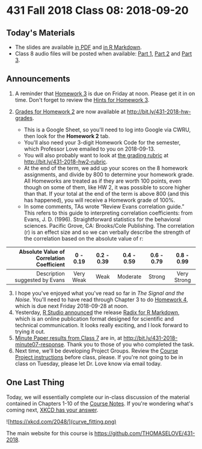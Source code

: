 # 431 Fall 2018 Class 08: 2018-09-20

## Today's Materials

- The slides are available [in PDF](https://github.com/THOMASELOVE/431-2018/blob/master/slides/class08/431_class-08-slides_2018.pdf) and [in R Markdown](https://raw.githubusercontent.com/THOMASELOVE/431-2018/master/slides/class08/431_class-08-slides_2018.Rmd).
- Class 8 audio files will be posted when available: [Part 1](https://github.com/THOMASELOVE/431-2018/blob/master/slides/class08/431_class08audio_2018-09-20_part1.mp3), [Part 2](https://github.com/THOMASELOVE/431-2018/blob/master/slides/class08/431_class08audio_2018-09-20_part2.mp3) and [Part 3](https://github.com/THOMASELOVE/431-2018/blob/master/slides/class08/431_class08audio_2018-09-20_part3.mp3).

## Announcements

1. A reminder that [Homework 3](https://github.com/THOMASELOVE/431-2018/tree/master/homework/Homework3) is due on Friday at noon. Please get it in on time. Don't forget to review the [Hints for Homework 3](https://github.com/THOMASELOVE/431-2018/tree/master/homework/Homework3).

2. [Grades for Homework 2](http://bit.ly/431-2018-hw-grades) are now available at http://bit.ly/431-2018-hw-grades. 
    - This is a Google Sheet, so you'll need to log into Google via CWRU, then look for the **Homework 2** tab. 
    - You'll also need your 3-digit Homework Code for the semester, which Professor Love emailed to you on 2018-09-13.
    - You will also probably want to look at [the grading rubric](http://bit.ly/431-2018-hw2-rubric) at http://bit.ly/431-2018-hw2-rubric.
    - At the end of the term, we add up your scores on the 8 homework assignments, and divide by 800 to determine your homework grade. All Homeworks are treated as if they are worth 100 points, even though on some of them, like HW 2, it was possible to score higher than that. If your total at the end of the term is above 800 (and this has happened), you will receive a Homework grade of 100%.
    - In some comments, TAs wrote “Review Evans correlation guide.” This refers to this guide to interpreting correlation coefficients: from Evans, J. D. (1996). Straightforward statistics for the behavioral sciences. Pacific Grove, CA: Brooks/Cole Publishing. The correlation (r) is an effect size and so we can verbally describe the strength of the correlation based on the absolute value of r:
    
Absolute Value of Correlation Coefficient | 0 - 0.19 | 0.2 - 0.39 | 0.4 - 0.59 | 0.6 - 0.79 | 0.8 - 0.99
----------------------------------------: | :--------: | :----------: | :----------: | :----------: | :----------:
Description suggested by Evans | Very Weak | Weak | Moderate | Strong | Very Strong

3. I hope you've enjoyed what you've read so far in *The Signal and the Noise*. You'll need to have read through Chapter 3 to do [Homework 4](https://github.com/THOMASELOVE/431-2018/tree/master/homework/Homework4), which is due next Friday 2018-09-28 at noon.
4. Yesterday, [R Studio announced](https://blog.rstudio.com/2018/09/19/radix-for-r-markdown/) the release [Radix for R Markdown](https://rstudio.github.io/radix/), which is an online publication format designed for scientific and technical communication. It looks really exciting, and I look forward to trying it out.
5. [Minute Paper results from Class 7](http://bit.ly/431-2018-minute07-response) are in, at http://bit.ly/431-2018-minute07-response. Thank you to those of you who completed the task.
6. Next time, we'll be developing Project Groups. Review the [Course Project instructions](https://thomaselove.github.io/431-2018-project/) before class, please. If you're not going to be in class on Tuesday, please let Dr. Love know via email today.

## One Last Thing

Today, we will essentially complete our in-class discussion of the material contained in Chapters 1-10 of the [Course Notes](https://thomaselove.github.io/2018-431-book/). If you're wondering what's coming next, [XKCD has your answer](https://xkcd.com/2048/).

![https://xkcd.com/2048/](curve_fitting.png)

The main website for this course is https://github.com/THOMASELOVE/431-2018.
